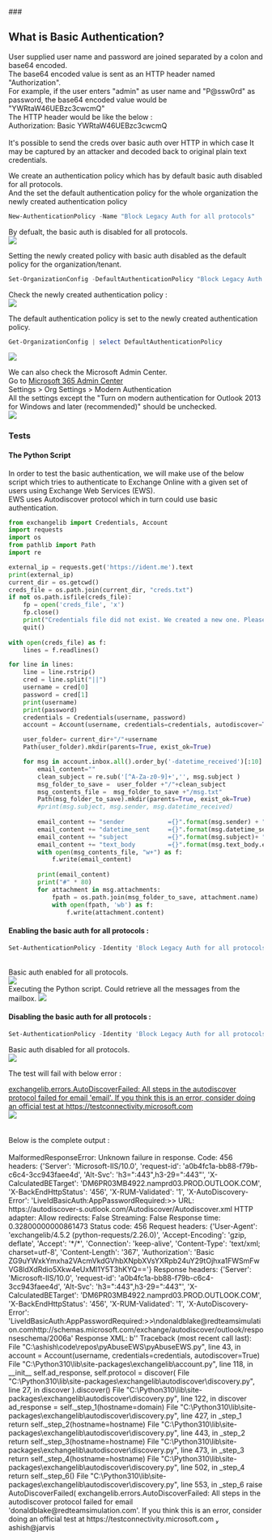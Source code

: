 ###<h2>What is Basic Authentication?</h2>
User supplied user name and password are joined separated by a colon and base64 encoded. <br>
The base64 encoded value is sent as an HTTP header named "Authorization".<br>
For example, if the user enters "admin" as user name and "P@ssw0rd" as password, the base64 encoded value would be "YWRtaW46UEBzc3cwcmQ"<br>
The HTTP header would be like the below :<br>
Authorization: Basic YWRtaW46UEBzc3cwcmQ<br>
<br>
It's possible to send the creds over basic auth over HTTP in which case It may be captured by an attacker and decoded back to original plain text credentials.


We create an authentication policy which has by default basic auth disabled for all protocols. <br>
And the set the default authentication policy for the whole organization the newly created authentication policy

```powershell
New-AuthenticationPolicy -Name "Block Legacy Auth for all protocols"
```
By defualt, the basic auth is disabled for all protocols. <br>
<img src="../../../images/o365security/disable-basic-auth-5-all-protocols.png"></img>

Setting the newly created policy with basic auth disabled as the default policy for the organization/tenant. <br>
```powershell
Set-OrganizationConfig -DefaultAuthenticationPolicy "Block Legacy Auth for all protocols"
```

Check the newly created authentication policy : <br>
<img src="../../../images/o365security/disable-basic-auth-1.png"></img>

The default authentication policy is set to the newly created authentication policy. <br>

```powershell
Get-OrganizationConfig | select DefaultAuthenticationPolicy
```

<img src="../../../images/o365security/disable-basic-auth-2.png"></img>

We can also check the Microsoft Admin Center.<br>
Go to <a href="https://admin.microsoft.com/">Microsoft 365 Admin Center</a> <br>
Settings > Org Settings > Modern Authentication <br>
All the settings except the "Turn on modern authentication for Outlook 2013 for Windows and later (recommended)" should be unchecked. <br>
<img src="../../../images/o365security/disable-basic-auth-3.png"></img>


### Tests

#### The Python Script
In order to test the basic authentication, we will make use of the below script which tries to authenticate to Exchange Online with a given set of users using Exchange Web Services (EWS).<br>
EWS uses Autodiscover protocol which in turn could use basic authentication.

```python
from exchangelib import Credentials, Account
import requests
import os
from pathlib import Path
import re

external_ip = requests.get('https://ident.me').text
print(external_ip)
current_dir = os.getcwd()
creds_file = os.path.join(current_dir, "creds.txt")
if not os.path.isfile(creds_file):
    fp = open('creds_file', 'x')
    fp.close()
    print("Credentials file did not exist. We created a new one. Please populate with username and password separated by || in each line")
    quit()
    
with open(creds_file) as f:
    lines = f.readlines()

for line in lines:
	line = line.rstrip()
	cred = line.split("||")
	username = cred[0]
	password = cred[1]
	print(username)
	print(password)
	credentials = Credentials(username, password)
	account = Account(username, credentials=credentials, autodiscover=True)

	user_folder= current_dir+"/"+username
	Path(user_folder).mkdir(parents=True, exist_ok=True)

	for msg in account.inbox.all().order_by('-datetime_received')[:10]:
		email_content=""
		clean_subject = re.sub('[^A-Za-z0-9]+','', msg.subject )
		msg_folder_to_save =  user_folder +"/"+clean_subject
		msg_contents_file =  msg_folder_to_save +"/msg.txt"
		Path(msg_folder_to_save).mkdir(parents=True, exist_ok=True)
		#print(msg.subject, msg.sender, msg.datetime_received)
		
		email_content += "sender            ={}".format(msg.sender) + "\n"
		email_content += "datetime_sent     ={}".format(msg.datetime_sent)+ "\n"
		email_content += "subject           ={}".format(msg.subject)+ "\n"
		email_content += "text_body         ={}".format(msg.text_body.encode('UTF-8'))+ "\n"
		with open(msg_contents_file, "w+") as f:
			f.write(email_content)
		
		print(email_content)
		print("#" * 80)
		for attachment in msg.attachments:
			fpath = os.path.join(msg_folder_to_save, attachment.name)
			with open(fpath, 'wb') as f:
				f.write(attachment.content)
```


#### Enabling the basic auth for all protocols : <br>
```Powershell 
Set-AuthenticationPolicy -Identity 'Block Legacy Auth for all protocols' -AllowBasicAuthAutodiscover -AllowBasicAuthActiveSync -AllowBasicAuthImap -AllowBasicAuthMapi -AllowBasicAuthOfflineAddressBook -AllowBasicAuthOutlookService -AllowBasicAuthPop -AllowBasicAuthPowershell -AllowBasicAuthReportingWebServices -AllowBasicAuthRpc -AllowBasicAuthSmtp -AllowBasicAuthWebServices
```
<br>
Basic auth enabled for all protocols.<br>
<img src="../../../images/o365security/disable-basic-auth-6-all-protocols-enabled.png"></img>

<br>
Executing the Python script. 
Could retrieve all the messages from the mailbox.
<img src="../../../images/o365security/disable-basic-auth-test-7.png"></img>

#### Disabling the basic auth for all protocols : <br>
```powershell
Set-AuthenticationPolicy -Identity 'Block Legacy Auth for all protocols' -AllowBasicAuthAutodiscover:$false -AllowBasicAuthActiveSync:$false -AllowBasicAuthImap:$false -AllowBasicAuthMapi:$false -AllowBasicAuthOfflineAddressBook:$false -AllowBasicAuthOutlookService:$false -AllowBasicAuthPop:$false -AllowBasicAuthPowershell:$false -AllowBasicAuthReportingWebServices:$false -AllowBasicAuthRpc:$false -AllowBasicAuthSmtp:$false -AllowBasicAuthWebServices:$false 
```
Basic auth disabled for all protocols.<br>
<img src="../../../images/o365security/disable-basic-auth-6-all-protocols-disabled.png"></img> <br>

The test will fail with below error : <br>

<u>
exchangelib.errors.AutoDiscoverFailed: All steps in the autodiscover protocol failed for email 'email'. If you think this is an error, consider doing an official test at https://testconnectivity.microsoft.com
</u>
<br>
<img src="../../../images/o365security/disable-basic-auth-test-7.png"></img> <br>
<br>
<br>
Below is the complete output : <br><br>
<quote>
MalformedResponseError: Unknown failure in response. Code: 456 headers: {'Server': 'Microsoft-IIS/10.0', 'request-id': 'a0b4fc1a-bb88-f79b-c6c4-3cc943faee4d', 'Alt-Svc': 'h3=":443",h3-29=":443"', 'X-CalculatedBETarget': 'DM6PR03MB4922.namprd03.PROD.OUTLOOK.COM', 'X-BackEndHttpStatus': '456', 'X-RUM-Validated': '1', 'X-AutoDiscovery-Error': 'LiveIdBasicAuth:AppPasswordRequired:<UNH:<PII.Email:b9Rjt8lxR2vyOYmKJLf+KhYvvk1IckE5k8vkcu1ptTg=@redteamsimulation.com>><RequestId=6df82665-ed76-4591-96bf-27769e62baba,ST=11:21:43><UIPH:<PII.IP:JdMzZuPOa97vH1EqtsCDzJZHYgcksEvcR0jM/lwF4oo=>><HitHrd<V2CACHEFAIL:AppPasswordRequired><Tarpit><UserType:ManagedBusiness><LogonFailed-AppPasswordRequired><AS:AppPasswordRequired><Tid=c2b84b0b-952b-4784-b195-9b56c3deb663><oAuth:,<V2;', 'X-DiagInfo': 'DM6PR03MB4922', 'X-BEServer': 'DM6PR03MB4922', 'X-Proxy-RoutingCorrectness': '1', 'X-Proxy-BackendServerStatus': '456', 'X-FirstHopCafeEFZ': 'LYH', 'X-FEProxyInfo': 'BN7PR06CA0046.NAMPRD06.PROD.OUTLOOK.COM', 'X-FEEFZInfo': 'LYH', 'X-Powered-By': 'ASP.NET', 'X-FEServer': 'BN7PR06CA0046', 'Date': 'Mon, 16 May 2022 04:05:02 GMT', 'Content-Length': '0'} content:
Retry: 0
Waited: 10
Timeout: 10
Session: 24641
Thread: 24360
Auth type: <requests.auth.HTTPBasicAuth object at 0x000001AEFBFC7F10>
URL: https://autodiscover-s.outlook.com/Autodiscover/Autodiscover.xml
HTTP adapter: <requests.adapters.HTTPAdapter object at 0x000001AEFBFC7400>
Allow redirects: False
Streaming: False
Response time: 0.32800000000861473
Status code: 456
Request headers: {'User-Agent': 'exchangelib/4.5.2 (python-requests/2.26.0)', 'Accept-Encoding': 'gzip, deflate', 'Accept': '*/*', 'Connection': 'keep-alive', 'Content-Type': 'text/xml; charset=utf-8', 'Content-Length': '367', 'Authorization': 'Basic ZG9uYWxkYmxha2VAcmVkdGVhbXNpbXVsYXRpb24uY29tOjhxa1FWSmFwVG8ldXdRdio5Xkw4eUxMI1Y5T3hKYQ=='}
Response headers: {'Server': 'Microsoft-IIS/10.0', 'request-id': 'a0b4fc1a-bb88-f79b-c6c4-3cc943faee4d', 'Alt-Svc': 'h3=":443",h3-29=":443"', 'X-CalculatedBETarget': 'DM6PR03MB4922.namprd03.PROD.OUTLOOK.COM', 'X-BackEndHttpStatus': '456', 'X-RUM-Validated': '1', 'X-AutoDiscovery-Error': 'LiveIdBasicAuth:AppPasswordRequired:<UNH:<PII.Email:b9Rjt8lxR2vyOYmKJLf+KhYvvk1IckE5k8vkcu1ptTg=@redteamsimulation.com>><RequestId=6df82665-ed76-4591-96bf-27769e62baba,ST=11:21:43><UIPH:<PII.IP:JdMzZuPOa97vH1EqtsCDzJZHYgcksEvcR0jM/lwF4oo=>><HitHrd<V2CACHEFAIL:AppPasswordRequired><Tarpit><UserType:ManagedBusiness><LogonFailed-AppPasswordRequired><AS:AppPasswordRequired><Tid=c2b84b0b-952b-4784-b195-9b56c3deb663><oAuth:,<V2;', 'X-DiagInfo': 'DM6PR03MB4922', 'X-BEServer': 'DM6PR03MB4922', 'X-Proxy-RoutingCorrectness': '1', 'X-Proxy-BackendServerStatus': '456', 'X-FirstHopCafeEFZ': 'LYH', 'X-FEProxyInfo': 'BN7PR06CA0046.NAMPRD06.PROD.OUTLOOK.COM', 'X-FEEFZInfo': 'LYH', 'X-Powered-By': 'ASP.NET', 'X-FEServer': 'BN7PR06CA0046', 'Date': 'Mon, 16 May 2022 04:05:02 GMT', 'Content-Length': '0'}
Request XML: b'<?xml version=\'1.0\' encoding=\'utf-8\'?>\n<Autodiscover xmlns="http://schemas.microsoft.com/exchange/autodiscover/outlook/requestschema/2006"><Request><EMailAddress>donaldblake@redteamsimulation.com</EMailAddress><AcceptableResponseSchema>http://schemas.microsoft.com/exchange/autodiscover/outlook/responseschema/2006a</AcceptableResponseSchema></Request></Autodiscover>'
Response XML: b''
Traceback (most recent call last):
  File "C:\ashish\code\repos\pyAbuseEWS\pyAbuseEWS.py", line 43, in <module>
    account = Account(username, credentials=credentials, autodiscover=True)
  File "C:\Python310\lib\site-packages\exchangelib\account.py", line 118, in __init__
    self.ad_response, self.protocol = discover(
  File "C:\Python310\lib\site-packages\exchangelib\autodiscover\discovery.py", line 27, in discover
    ).discover()
  File "C:\Python310\lib\site-packages\exchangelib\autodiscover\discovery.py", line 122, in discover
    ad_response = self._step_1(hostname=domain)
  File "C:\Python310\lib\site-packages\exchangelib\autodiscover\discovery.py", line 427, in _step_1
    return self._step_2(hostname=hostname)
  File "C:\Python310\lib\site-packages\exchangelib\autodiscover\discovery.py", line 443, in _step_2
    return self._step_3(hostname=hostname)
  File "C:\Python310\lib\site-packages\exchangelib\autodiscover\discovery.py", line 473, in _step_3
    return self._step_4(hostname=hostname)
  File "C:\Python310\lib\site-packages\exchangelib\autodiscover\discovery.py", line 502, in _step_4
    return self._step_6()
  File "C:\Python310\lib\site-packages\exchangelib\autodiscover\discovery.py", line 553, in _step_6
    raise AutoDiscoverFailed(
exchangelib.errors.AutoDiscoverFailed: All steps in the autodiscover protocol failed for email 'donaldblake@redteamsimulation.com'. If you think this is an error, consider doing an official test at https://testconnectivity.microsoft.com
 ashish@jarvis
</quote>